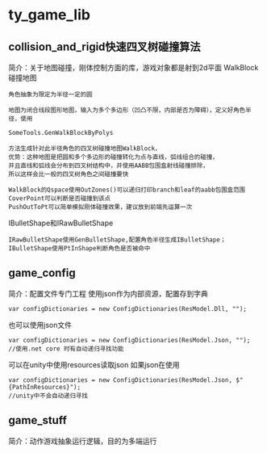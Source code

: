 # ty_game_lib
## collision_and_rigid快速四叉树碰撞算法
简介：关于地图碰撞，刚体控制方面的库，游戏对象都是射到2d平面
WalkBlock碰撞地图
    
    角色抽象为限定为半径一定的圆
  
    地图为闭合线段图形地图，输入为多个多边形（凹凸不限，内部是否为障碍），定义好角色半径，使用
  
    SomeTools.GenWalkBlockByPolys
    
    方法生成针对此半径角色的四叉树碰撞地图WalkBlock，
    优势：这种地图是把圆和多个多边形的碰撞转化为点与直线，弧线组合的碰撞，
    并且直线和弧线会分布到四叉树结构中，并使用AABB包围盒射线碰撞排除，
    所以这样会比一般的四叉树角色之间碰撞要快
    
    WalkBlock的Qspace使用OutZones()可以递归打印branch和leaf的aabb包围盒范围
    CoverPoint可以判断是否碰撞到该点
    PushOutToPt可以简单模拟刚体碰撞效果，建议放到前端先运算一次

IBulletShape和IRawBulletShape
    
    IRawBulletShape使用GenBulletShape,配置角色半径生成IBulletShape；
    IBulletShape使用PtInShape判断角色是否被命中

## game_config
简介：配置文件专门工程
使用json作为内部资源，配置存到字典
    
    var configDictionaries = new ConfigDictionaries(ResModel.Dll, "");
也可以使用json文件

    var configDictionaries = new ConfigDictionaries(ResModel.Json, "");
    //使用.net core 时有自动递归寻找功能

可以在unity中使用resources读取json 如果json在使用
        
    var configDictionaries = new ConfigDictionaries(ResModel.Json, $"{PathInResources}");
    //unity中不会自动递归寻找
    
## game_stuff
简介：动作游戏抽象运行逻辑，目的为多端运行
        
